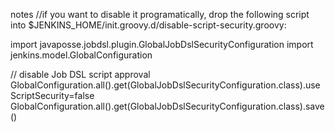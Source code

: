 notes
//if you want to disable it programatically, drop the following script into $JENKINS_HOME/init.groovy.d/disable-script-security.groovy:

import javaposse.jobdsl.plugin.GlobalJobDslSecurityConfiguration
import jenkins.model.GlobalConfiguration

// disable Job DSL script approval
GlobalConfiguration.all().get(GlobalJobDslSecurityConfiguration.class).useScriptSecurity=false
GlobalConfiguration.all().get(GlobalJobDslSecurityConfiguration.class).save()
